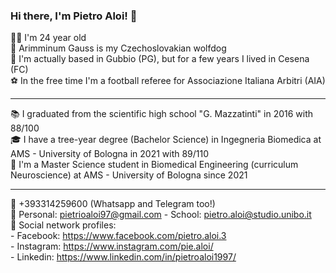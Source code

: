 ### Hi there, I'm Pietro Aloi! 👋

🙋‍♂️ I'm 24 year old <br />
🐺 Arimminum Gauss is my Czechoslovakian wolfdog <br />
📌 I'm actually based in Gubbio (PG), but for a few years I lived in Cesena (FC) <br />
⚽ In the free time I'm a football referee for Associazione Italiana Arbitri (AIA) <br />

---
📚 I graduated from the scientific high school "G. Mazzatinti" in 2016 with 88/100 <br />
🎓 I have a tree-year degree (Bachelor Science) in Ingegneria Biomedica at AMS - University of Bologna in 2021 with 89/110 <br />
🧠 I'm a Master Science student in Biomedical Engineering (curriculum Neuroscience) at AMS - University of Bologna since 2021 <br />

---
📲 +393314259600 (Whatsapp and Telegram too!) <br />
📧 Personal: pietrioaloi97@gmail.com - School: pietro.aloi@studio.unibo.it <br />
👤 Social network profiles: <br />
    - Facebook: https://www.facebook.com/pietro.aloi.3 <br />
    - Instagram: https://www.instagram.com/pie.aloi/ <br />
    - Linkedin: https://www.linkedin.com/in/pietroaloi1997/ <br />
